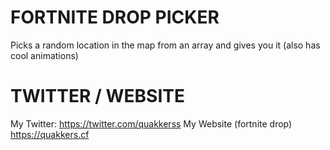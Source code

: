 # FORTNITE DROP PICKER
Picks a random location in the map from an array and gives you it (also has cool animations)

# TWITTER / WEBSITE
My Twitter: https://twitter.com/quakkerss
My Website (fortnite drop) https://quakkers.cf
